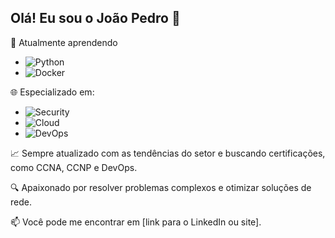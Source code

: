 ## Olá! Eu sou o João Pedro 👋
  
🌱 Atualmente aprendendo 
- ![Python](https://img.shields.io/badge/-Python-3776AB?style=flat-square&logo=python&logoColor=ffffff)
- ![Docker](https://img.shields.io/badge/-Docker-2496ED?style=flat-square&logo=docker&logoColor=ffffff)

🌐 Especializado em:
- ![Security](https://img.shields.io/badge/-Segurança%20de%20Rede-FF3D00?style=flat-square)
- ![Cloud](https://img.shields.io/badge/-Virtualização%20de%20Redes%20%26%20Nuvem-00A1E4?style=flat-square)
- ![DevOps](https://img.shields.io/badge/-DevOps-5C2D91?style=flat-square&logo=devops&logoColor=ffffff)

📈 Sempre atualizado com as tendências do setor e buscando certificações, como CCNA, CCNP e DevOps.

🔍 Apaixonado por resolver problemas complexos e otimizar soluções de rede.
  
📫 Você pode me encontrar em [link para o LinkedIn ou site].
